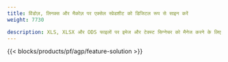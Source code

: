 ```yaml
---
title: विंडोज़, लिनक्स और मैकोज़ पर एक्सेल स्प्रेडशीट को डिजिटल रूप से साइन करें 
weight: 7730

description: XLS, XLSX और ODS फाइलों पर इमेज और टेक्स्ट सिग्नेचर को मैनेज करने के लिए फ्री ऐप और एपीआई
---
```

{{< blocks/products/pf/agp/feature-solution >}} 

